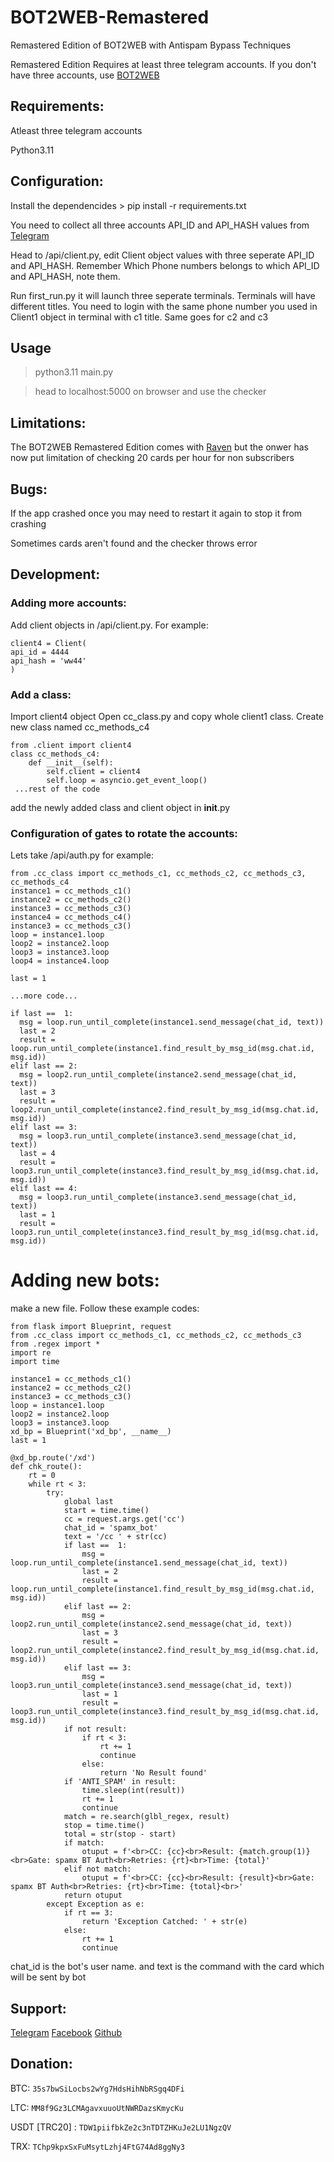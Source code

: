 # BOT2WEB-Remastered
Remastered Edition of BOT2WEB with Antispam Bypass Techniques

Remastered Edition Requires at least three telegram accounts. If you don't have three accounts, use [BOT2WEB](https://github.com/Junaid433/BOT2WEB)

## Requirements:

Atleast three telegram accounts

Python3.11

## Configuration:

Install the dependencides > pip install -r requirements.txt

You need to collect all three accounts API_ID and API_HASH values from [Telegram](https://my.telegram.org)

Head to /api/client.py, edit Client object values with three seperate API_ID and API_HASH. Remember Which Phone numbers belongs to which API_ID and API_HASH, note them.

Run first_run.py it will launch three seperate terminals. Terminals will have different titles. You need to login with the same phone number you used in Client1 object in terminal with c1 title. Same goes for c2 and c3

## Usage

> python3.11 main.py

> head to localhost:5000 on browser and use the checker

## Limitations:

The BOT2WEB Remastered Edition comes with [Raven](https://t.me/SDBB_Bot) but the onwer has now put limitation of checking 20 cards per hour for non subscribers

## Bugs:

If the app crashed once you may need to restart it again to stop it from crashing

Sometimes cards aren't found and the checker throws error

## Development:

### Adding more accounts:

Add client objects in /api/client.py. For example:

```
client4 = Client(
api_id = 4444
api_hash = 'ww44'
)
```

### Add a class:

Import client4 object
Open cc_class.py and copy whole client1 class. Create new class named cc_methods_c4

```
from .client import client4
class cc_methods_c4:
    def __init__(self):
        self.client = client4
        self.loop = asyncio.get_event_loop()
 ...rest of the code
```
add the newly added class and client object in __init__.py

### Configuration of gates to rotate the accounts:

Lets take /api/auth.py for example:

```
from .cc_class import cc_methods_c1, cc_methods_c2, cc_methods_c3, cc_methods_c4
instance1 = cc_methods_c1()
instance2 = cc_methods_c2()
instance3 = cc_methods_c3()
instance4 = cc_methods_c4()
instance3 = cc_methods_c3()
loop = instance1.loop
loop2 = instance2.loop
loop3 = instance3.loop
loop4 = instance4.loop

last = 1

...more code...

if last ==  1:
  msg = loop.run_until_complete(instance1.send_message(chat_id, text))
  last = 2
  result = loop.run_until_complete(instance1.find_result_by_msg_id(msg.chat.id, msg.id))
elif last == 2:
  msg = loop2.run_until_complete(instance2.send_message(chat_id, text))
  last = 3
  result = loop2.run_until_complete(instance2.find_result_by_msg_id(msg.chat.id, msg.id))
elif last == 3:
  msg = loop3.run_until_complete(instance3.send_message(chat_id, text))
  last = 4
  result = loop3.run_until_complete(instance3.find_result_by_msg_id(msg.chat.id, msg.id))
elif last == 4:
  msg = loop3.run_until_complete(instance3.send_message(chat_id, text))
  last = 1
  result = loop3.run_until_complete(instance3.find_result_by_msg_id(msg.chat.id, msg.id))

```

# Adding new bots:

make a new file. Follow these example codes:

```
from flask import Blueprint, request
from .cc_class import cc_methods_c1, cc_methods_c2, cc_methods_c3
from .regex import *
import re
import time

instance1 = cc_methods_c1()
instance2 = cc_methods_c2()
instance3 = cc_methods_c3()
loop = instance1.loop
loop2 = instance2.loop
loop3 = instance3.loop
xd_bp = Blueprint('xd_bp', __name__)
last = 1

@xd_bp.route('/xd')
def chk_route():
    rt = 0
    while rt < 3:
        try:
            global last
            start = time.time()
            cc = request.args.get('cc')
            chat_id = 'spamx_bot'
            text = '/cc ' + str(cc)
            if last ==  1:
                msg = loop.run_until_complete(instance1.send_message(chat_id, text))
                last = 2
                result = loop.run_until_complete(instance1.find_result_by_msg_id(msg.chat.id, msg.id))
            elif last == 2:
                msg = loop2.run_until_complete(instance2.send_message(chat_id, text))
                last = 3
                result = loop2.run_until_complete(instance2.find_result_by_msg_id(msg.chat.id, msg.id))
            elif last == 3:
                msg = loop3.run_until_complete(instance3.send_message(chat_id, text))
                last = 1
                result = loop3.run_until_complete(instance3.find_result_by_msg_id(msg.chat.id, msg.id))
            if not result:
                if rt < 3:
                    rt += 1
                    continue
                else:
                    return 'No Result found'
            if 'ANTI_SPAM' in result:
                time.sleep(int(result))
                rt += 1
                continue
            match = re.search(glbl_regex, result)
            stop = time.time()
            total = str(stop - start)
            if match:
                otuput = f'<br>CC: {cc}<br>Result: {match.group(1)}<br>Gate: spamx BT Auth<br>Retries: {rt}<br>Time: {total}'
            elif not match:
                otuput = f'<br>CC: {cc}<br>Result: {result}<br>Gate: spamx BT Auth<br>Retries: {rt}<br>Time: {total}<br>'
            return otuput
        except Exception as e:
            if rt == 3:
                return 'Exception Catched: ' + str(e)
            else:
                rt += 1
                continue
```

chat_id is the bot's user name. and text is the command with the card which will be sent by bot


## Support:
[Telegram](https://t.me/fakehecker)
[Facebook](https://facebook.com/jnaid.rahman.im)
[Github](https://github.com/Junaid433/BOT2WEB-Remastered/issues)

## Donation:
BTC: `35s7bwSiLocbs2wYg7HdsHihNbRSgq4DFi`

LTC: `MM8f9Gz3LCMAgavxuuoUtNWRDazsKmycKu`

USDT [TRC20] : `TDW1piifbkZe2c3nTDTZHKuJe2LU1NgzQV`

TRX: `TChp9kpxSxFuMsytLzhj4FtG74Ad8ggNy3`








